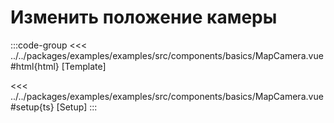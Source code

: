 # Изменить положение камеры

<script lang="ts" setup>
import MapComponent from 'examples/src/components/basics/MapCamera.vue';
</script>

<map-component/>

:::code-group
<<< ../../packages/examples/examples/src/components/basics/MapCamera.vue#html{html} [Template]

<<< ../../packages/examples/examples/src/components/basics/MapCamera.vue#setup{ts} [Setup]
:::
